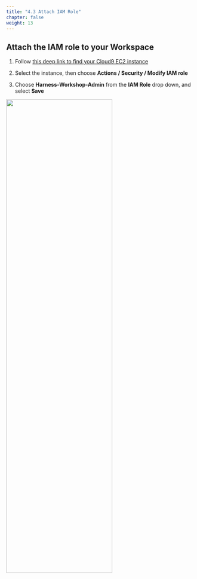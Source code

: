 ```yaml
---
title: "4.3 Attach IAM Role"
chapter: false
weight: 13
---
```


## Attach the IAM role to your Workspace

1. Follow [this deep link to find your Cloud9 EC2 instance](https://console.aws.amazon.com/ec2/v2/home?region=us-east-1#Instances:search=aws-cloud9-harness;sort=desc:launchTime)

2. Select the instance, then choose **Actions / Security / Modify IAM role**

3. Choose **Harness-Workshop-Admin** from the **IAM Role** drop down, and select **Save**

<img src=/images/10_prerequisites/attachIAMRole.gif width="75%" height="57%">



